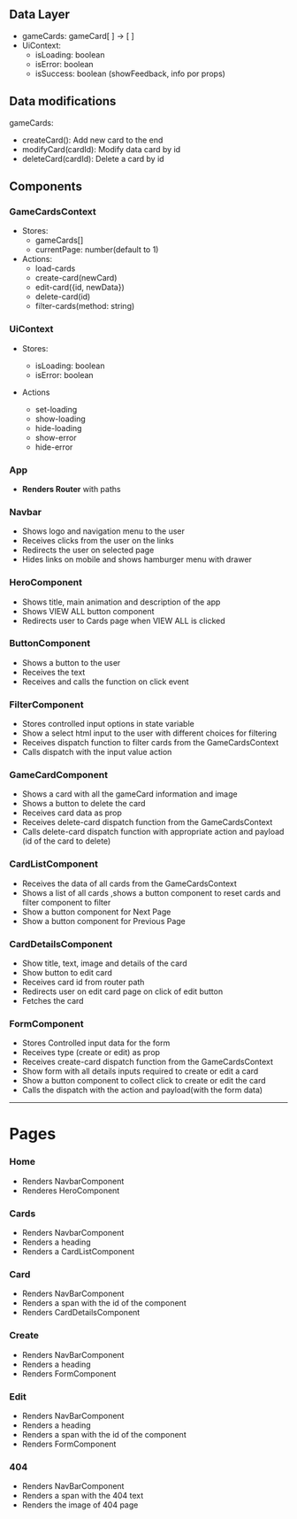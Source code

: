 ## Data Layer

- gameCards: gameCard[ ] → [ ]
- UiContext:
    - isLoading: boolean
    - isError: boolean
    - isSuccess: boolean (showFeedback, info por props)
    

## Data modifications

gameCards:

- createCard(): Add new card to the end
- modifyCard(cardId): Modify data card by id
- deleteCard(cardId): Delete a card by id


## Components


### GameCardsContext

- Stores:
    - gameCards[]
    - currentPage: number(default to 1)
- Actions:
    - load-cards
    - create-card(newCard)
    - edit-card({id, newData})
    - delete-card(id)
    - filter-cards(method: string)

### UiContext

- Stores:
    - isLoading: boolean
    - isError: boolean

- Actions
    - set-loading
    - show-loading
    - hide-loading
    - show-error
    - hide-error

### App

- **Renders Router** with paths

### Navbar

- Shows logo and navigation menu to the user
- Receives clicks from the user on the links
- Redirects the user on selected page
- Hides links on mobile and shows hamburger menu with drawer

### HeroComponent

- Shows title, main animation and description of the app
- Shows VIEW ALL button component
- Redirects user to Cards page when VIEW ALL is clicked

### ButtonComponent

- Shows a button to the user
- Receives the text
- Receives and calls the function on click event

### FilterComponent

- Stores controlled input options in state variable
- Show a select html input to the user with different choices for filtering
- Receives dispatch function to filter cards from the GameCardsContext
- Calls dispatch with the input value action

### GameCardComponent

- Shows a card with all the gameCard information and image
- Shows a button to delete the card
- Receives card data as prop
- Receives delete-card dispatch function from the GameCardsContext
- Calls  delete-card dispatch function with appropriate action and payload (id of the card to delete)

### CardListComponent

- Receives the data of all cards from the GameCardsContext
- Shows a list of all cards ,shows a button component to reset cards and filter component to filter
- Show a button component for Next Page
- Show a button component for Previous Page

### CardDetailsComponent

- Show title, text, image and details of the card
- Show button to edit card
- Receives card id from router path
- Redirects user on edit card page on click of edit button
- Fetches the card

### FormComponent

- Stores Controlled input data for the form
- Receives type (create or edit) as prop
- Receives create-card dispatch function from the GameCardsContext
- Show form with all details inputs required to create or edit a card
- Show a button component to collect click to create or edit the card
- Calls the dispatch with the action and payload(with the form data)

---

# Pages

### Home

- Renders NavbarComponent
- Renderes HeroComponent

### Cards

- Renders NavbarComponent
- Renders a heading
- Renders a CardListComponent

### Card

- Renders NavBarComponent
- Renders a span with the id of the component
- Renders CardDetailsComponent

### Create

- Renders NavBarComponent
- Renders a heading
- Renders FormComponent

### Edit

- Renders NavBarComponent
- Renders a heading
- Renders a span with the id of the component
- Renders FormComponent

### 404

- Renders NavBarComponent
- Renders a span with the 404 text
- Renders the image of 404 page
